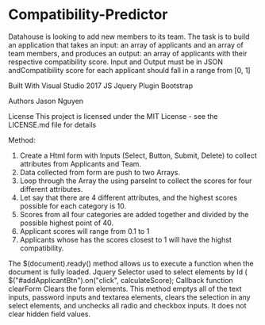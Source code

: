 # Compatibility-Predictor
Datahouse is looking to add new members to its team. The task is to build an application that takes an input: an array of applicants and an array of team
members, and produces an output: an array of applicants with their respective compatibility
score. Input and Output must be in JSON andCompatibility score for each applicant should fall in a range from [0, 1]

Built With
Visual Studio 2017
JS
Jquery Plugin
Bootstrap

Authors
Jason Nguyen

License
This project is licensed under the MIT License - see the LICENSE.md file for details

Method: 
1. Create a Html form with Inputs (Select, Button, Submit, Delete) to collect attributes from Applicants and Team.
2. Data collected from form are push to two Arrays.
3. Loop through the Array the using parseInt to collect the scores for four different attributes.
4. Let say that there are 4 different attributes, and the highest scores possible for each category is 10. 
5. Scores from all four categories are added together and divided by the possible highest point of 40.
6. Applicant scores will range from 0.1 to 1 
7. Applicants whose has the scores closest to 1 will have the highst compatibility. 

The $(document).ready() method allows us to execute a function when the document is fully loaded. 
Jquery Selector used to select elements by Id (  $("#addApplicantBtn").on("click", calculateScore);
Callback function
clearForm
Clears the form elements. This method emptys all of the text inputs, password inputs and textarea elements, clears the selection in any select elements, and unchecks all radio and checkbox inputs. It does not clear hidden field values.





